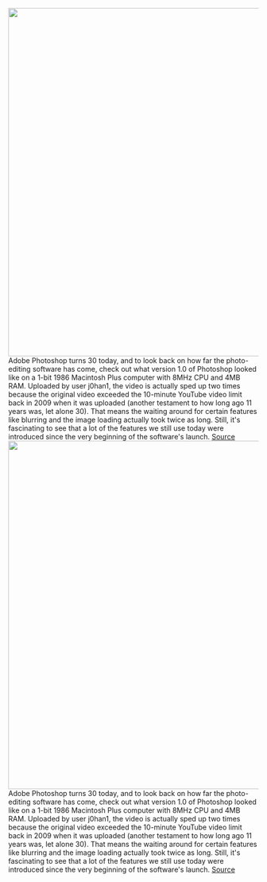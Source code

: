 <img src='https://cdn.vox-cdn.com/thumbor/H6OReK2PkPrQc6PRXL1s2BHHAcg=/0x0:1035x582/1200x0/filters:focal(0x0:1035x582):no_upscale()/cdn.vox-cdn.com/uploads/chorus_asset/file/19727874/Screen_Shot_2020_02_18_at_12.47.35_PM.png' width='700px' /><br/>
Adobe Photoshop turns 30 today, and to look back on how far the photo-editing software has come, check out what version 1.0 of Photoshop looked like on a 1-bit 1986 Macintosh Plus computer with 8MHz CPU and 4MB RAM. Uploaded by user j0han1, the video is actually sped up two times because the original video exceeded the 10-minute YouTube video limit back in 2009 when it was uploaded (another testament to how long ago 11 years was, let alone 30). That means the waiting around for certain features like blurring and the image loading actually took twice as long. Still, it's fascinating to see that a lot of the features we still use today were introduced since the very beginning of the software's launch.
<a href='https://www.theverge.com/2020/2/19/21128404/adobe-photoshop-30-years-version-1'> Source <a/><img src='https://cdn.vox-cdn.com/thumbor/H6OReK2PkPrQc6PRXL1s2BHHAcg=/0x0:1035x582/1200x0/filters:focal(0x0:1035x582):no_upscale()/cdn.vox-cdn.com/uploads/chorus_asset/file/19727874/Screen_Shot_2020_02_18_at_12.47.35_PM.png' width='700px' /><br/>
Adobe Photoshop turns 30 today, and to look back on how far the photo-editing software has come, check out what version 1.0 of Photoshop looked like on a 1-bit 1986 Macintosh Plus computer with 8MHz CPU and 4MB RAM. Uploaded by user j0han1, the video is actually sped up two times because the original video exceeded the 10-minute YouTube video limit back in 2009 when it was uploaded (another testament to how long ago 11 years was, let alone 30). That means the waiting around for certain features like blurring and the image loading actually took twice as long. Still, it's fascinating to see that a lot of the features we still use today were introduced since the very beginning of the software's launch.
<a href='https://www.theverge.com/2020/2/19/21128404/adobe-photoshop-30-years-version-1'> Source <a/>
